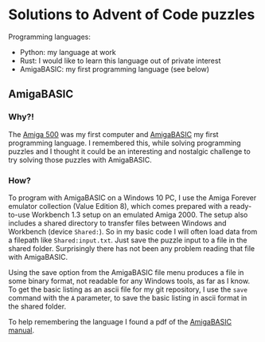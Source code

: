 # Solutions to Advent of Code puzzles

Programming languages:

- Python: my language at work
- Rust: I would like to learn this language out of private interest
- AmigaBASIC: my first programming language (see below)


## AmigaBASIC

### Why?!

The [Amiga 500](https://en.wikipedia.org/wiki/Amiga_500) was my first computer and [AmigaBASIC](https://en.wikipedia.org/wiki/AmigaBASIC) my first programming language.
I remembered this, while solving programming puzzles and I thought it could be an interesting and nostalgic challenge to try solving those puzzles with AmigaBASIC.

### How?

To program with AmigaBASIC on a Windows 10 PC, I use the Amiga Forever emulator collection (Value Edition 8), which comes prepared with a ready-to-use Workbench 1.3 setup on an emulated Amiga 2000. The setup also includes a shared directory to transfer files between Windows and Workbench (device `Shared:`). So in my basic code I will often load data from a filepath like `Shared:input.txt`. Just save the puzzle input to a file in the shared folder. Surprisingly there has not been any problem reading that file with AmigaBASIC.

Using the save option from the AmigaBASIC file menu produces a file in some binary format, not readable for any Windows tools, as far as I know.
To get the basic listing as an ascii file for my git repository, I use the `save` command with the `A` parameter, to save the basic listing in ascii format in the shared folder.

To help remembering the language I found a pdf of the [AmigaBASIC manual](https://archive.org/details/Amiga_BASIC_1985_Commodore).